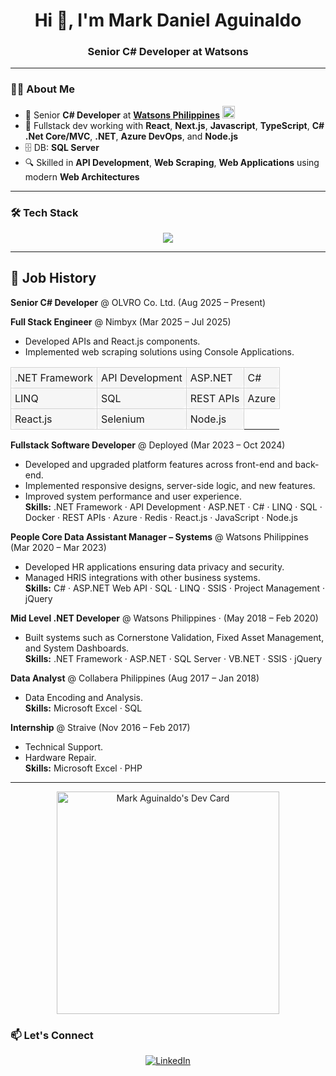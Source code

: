 <h1 align="center">Hi 👋, I'm Mark Daniel Aguinaldo</h1>
<h3 align="center">Senior C# Developer at Watsons</h3>

---

### 🧑‍💻 About Me

- 💼 Senior **C# Developer** at <a href="https://www.linkedin.com/company/watsonsphilippines/posts/?feedView=all" target="_blank"><strong>Watsons Philippines</strong></a> <img src="https://media.licdn.com/dms/image/v2/D560BAQHhZAa3g4P42A/company-logo_200_200/company-logo_200_200/0/1690879010455/watsonsphilippines_logo?e=1757548800&v=beta&t=VgX1MhpOVV2KFRE-78vu_zZAdl4AMzknZ0MwD7e-jIg" alt="Watsons Logo" width="20" height="20" />
- 🧩 Fullstack dev working with **React**, **Next.js**, **Javascript**, **TypeScript**, **C# .Net Core/MVC**, **.NET**, **Azure DevOps**, and **Node.js**
- 🗄️  DB: **SQL Server**
- 🔍 Skilled in **API Development**, **Web Scraping**, **Web Applications** using modern **Web Architectures**

---

### 🛠️ Tech Stack

<p align="center">
  <img src="https://skillicons.dev/icons?i=cs,dotnet,nodejs,react,nextjs,ts,js,html,css,azure,git,vscode" />
</p>

---

## 💼 Job History

**Senior C# Developer** @ OLVRO Co. Ltd. (Aug 2025 – Present)

**Full Stack Engineer** @ Nimbyx (Mar 2025 – Jul 2025)  
- Developed APIs and React.js components.  
- Implemented web scraping solutions using Console Applications.  
<table>
  <tr>
    <td style="border:1px solid #d3d3d3; border-radius:8px; padding:6px; background-color:#f6f6f6;">.NET Framework</td>
    <td style="border:1px solid #d3d3d3; border-radius:8px; padding:6px; background-color:#f6f6f6;">API Development</td>
    <td style="border:1px solid #d3d3d3; border-radius:8px; padding:6px; background-color:#f6f6f6;">ASP.NET</td>
    <td style="border:1px solid #d3d3d3; border-radius:8px; padding:6px; background-color:#f6f6f6;">C#</td>
  </tr>
  <tr>
    <td style="border:1px solid #d3d3d3; border-radius:8px; padding:6px; background-color:#f6f6f6;">LINQ</td>
    <td style="border:1px solid #d3d3d3; border-radius:8px; padding:6px; background-color:#f6f6f6;">SQL</td>
    <td style="border:1px solid #d3d3d3; border-radius:8px; padding:6px; background-color:#f6f6f6;">REST APIs</td>
    <td style="border:1px solid #d3d3d3; border-radius:8px; padding:6px; background-color:#f6f6f6;">Azure</td>
  </tr>
  <tr>
    <td style="border:1px solid #d3d3d3; border-radius:8px; padding:6px; background-color:#f6f6f6;">React.js</td>
    <td style="border:1px solid #d3d3d3; border-radius:8px; padding:6px; background-color:#f6f6f6;">Selenium</td>
    <td style="border:1px solid #d3d3d3; border-radius:8px; padding:6px; background-color:#f6f6f6;">Node.js</td>
  </tr>
</table>
  
**Fullstack Software Developer** @ Deployed (Mar 2023 – Oct 2024)
- Developed and upgraded platform features across front-end and back-end.  
- Implemented responsive designs, server-side logic, and new features.  
- Improved system performance and user experience.  
**Skills:** .NET Framework · API Development · ASP.NET · C# · LINQ · SQL · Docker · REST APIs · Azure · Redis · React.js · JavaScript · Node.js  

**People Core Data Assistant Manager – Systems** @ Watsons Philippines (Mar 2020 – Mar 2023)
- Developed HR applications ensuring data privacy and security.  
- Managed HRIS integrations with other business systems.  
**Skills:** C# · ASP.NET Web API · SQL · LINQ · SSIS · Project Management · jQuery  

**Mid Level .NET Developer** @ Watsons Philippines · (May 2018 – Feb 2020) 
- Built systems such as Cornerstone Validation, Fixed Asset Management, and System Dashboards.  
**Skills:** .NET Framework · ASP.NET · SQL Server · VB.NET · SSIS · jQuery  

**Data Analyst** @ Collabera Philippines (Aug 2017 – Jan 2018) 
- Data Encoding and Analysis.  
**Skills:** Microsoft Excel · SQL  


**Internship** @ Straive (Nov 2016 – Feb 2017) 
- Technical Support.
- Hardware Repair.  
**Skills:** Microsoft Excel · PHP  

---

<p align="center">
  <a href="https://app.daily.dev/trico112">
    <img src="https://api.daily.dev/devcards/v2/mfC7Buu1vjbhiqwMVTV8t.png?type=default&r=ufa" width="356" alt="Mark Aguinaldo's Dev Card"/>
  </a>
</p>

### 📫 Let's Connect

<p align="center">
  <a href="https://www.linkedin.com/in/mark-aguinaldo-7bba32142/" target="_blank">
    <img src="https://img.shields.io/badge/LinkedIn-Mark%20Aguinaldo-blue?style=for-the-badge&logo=linkedin" alt="LinkedIn" />
  </a>
</p>
